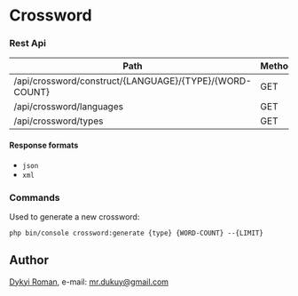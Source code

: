 # Crossword

### Rest Api

| Path                                                    | Method | Scheme | Grant |
| ------------------------------------------------------- | -------| ------ | ----- |
| /api/crossword/construct/{LANGUAGE}/{TYPE}/{WORD-COUNT} | GET    | ANY    | ALL   |
| /api/crossword/languages                                | GET    | ANY    | ALL   |
| /api/crossword/types                                    | GET    | ANY    | ALL   |

#### Response formats

* `json`
* `xml`

### Commands

Used to generate a new crossword:

```
php bin/console crossword:generate {type} {WORD-COUNT} --{LIMIT}
```

## Author
[Dykyi Roman](https://www.linkedin.com/in/roman-dykyi-43428543/), e-mail: [mr.dukuy@gmail.com](mailto:mr.dukuy@gmail.com)
